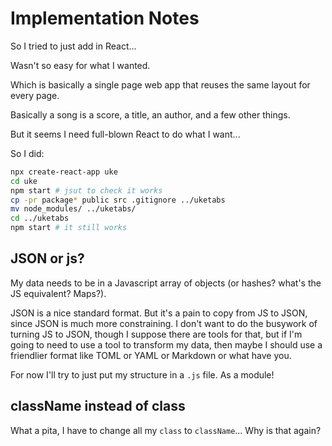 # Implementation Notes

So I tried to just add in React...

Wasn't so easy for what I wanted.

Which is basically a single page web app that reuses the same layout for every page.

Basically a song is a score, a title, an author, and a few other things.

But it seems I need full-blown React to do what I want...

So I did:

```bash
npx create-react-app uke
cd uke
npm start # jsut to check it works
cp -pr package* public src .gitignore ../uketabs
mv node_modules/ ../uketabs/
cd ../uketabs
npm start # it still works
```

## JSON or js?

My data needs to be in a Javascript array of objects (or hashes? what's the JS equivalent? Maps?).

JSON is a nice standard format. But it's a pain to copy from JS to JSON, since JSON is much more constraining. I don't want to do the busywork of turning JS to JSON, though I suppose there are tools for that, but if I'm going to need to use a tool to transform my data, then maybe I should use a friendlier format like TOML or YAML or Markdown or what have you.

For now I'll try to just put my structure in a `.js` file. As a module!

## className instead of class

What a pita, I have to change all my `class` to `className`... Why is that again?

